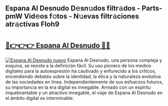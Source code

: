 ## Espana Al Desnudo D𝚎sn𝚞dos filtr𝚊dos - Parts-pmW Vid𝚎os f𝚘tos - N𝚞evas filtr𝚊ciones atr𝚊ctivas Floh9

# <h2><a href="http://mb4n73.tromn.icu/?c=Espana+Al+Desnudo">🔗👉👉👉 Espana Al Desnudo 🔗🔗</a></h2>

[![Espana Al Desnudo nuevo](https://i.imgur.com/pEAQMta.gif)](http://mb4n73.tromn.icu/?c=Espana+Al+Desnudo)
Espana Al Desnudo, una persona compleja y esquiva, se resiste a la definición fácil. Su uso pionero de los medios digitales para la autoexpresión ha cautivado y enfurecido a los críticos, encendiendo debates sobre la identidad, la ética y la naturaleza evolutiva de las sociedades en línea. Independientemente de sus esfuerzos futuros, su importancia en la era digital es innegable. Armado con un espíritu inquebrantable y un atractivo innegable, el viaje de Espana Al Desnudo en el ámbito digital es interminable.
